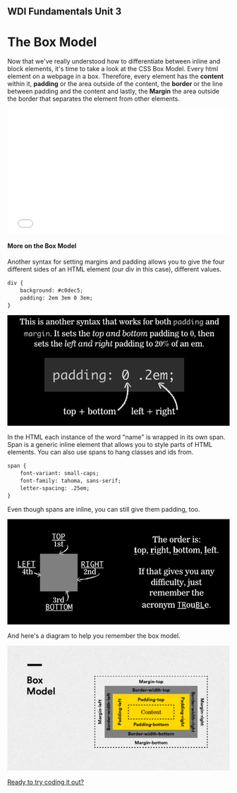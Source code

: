 **WDI Fundamentals Unit 3**
---

# The Box Model

Now that we've really understood how to differentiate between inline and block elements, it's time to take a look at the CSS Box Model. Every html element on a webpage in a box. Therefore, every element has the **content** within it, **padding** or the area outside of the content, the **border** or the line between padding and the content and lastly, the **Margin** the area outside the border that separates the element from other elements.

<div class="wistia_responsive_padding" style="padding:56.25% 0 0 0;position:relative;"><div class="wistia_responsive_wrapper" style="height:100%;left:0;position:absolute;top:0;width:100%;"><iframe src="//fast.wistia.net/embed/iframe/4o0byeriss?seo=false&videoFoam=true" allowtransparency="true" frameborder="0" scrolling="no" class="wistia_embed" name="wistia_embed" allowfullscreen mozallowfullscreen webkitallowfullscreen oallowfullscreen msallowfullscreen width="100%" height="100%"></iframe></div></div>
<script src="//fast.wistia.net/assets/external/E-v1.js" async></script>


#### More on the Box Model

Another syntax for setting margins and padding allows you to give the four different sides of an HTML element (our div in this case), different values.

```html
div {
	background: #c0dec5;
	padding: 2em 3em 0 3em;
}
```

![](../assets/elkwebdesign/padding.png)


In the HTML each instance of the word "name" is wrapped in its own span. Span is a generic inline element that allows you to style parts of HTML elements. You can also use spans to hang classes and ids from.

```html
span {
	font-variant: small-caps;
	font-family: tahoma, sans-serif;
	letter-spacing: .25em;
}
```

Even though spans are inline, you can still give them padding, too.

![](../assets/elkwebdesign/trouble.png)

And here's a diagram to help you remember the box model.

![](../assets/elkwebdesign/boxmodel.png)

[Ready to try coding it out?](04_exercise.md)
